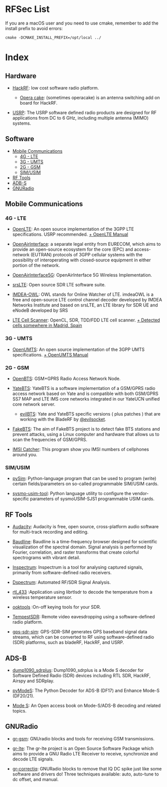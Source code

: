 # RFSec List

If you are a macOS user and you need to use cmake, remember to add the install prefix to avoid errors:

```
cmake -DCMAKE_INSTALL_PREFIX=/opt/local ../
```

# Index

## Hardware

- [HackRF](https://greatscottgadgets.com): low cost software radio platform.
	- [Opera cake](https://github.com/mossmann/hackrf/wiki/Opera-Cake): (sometimes operacake) is an antenna switching add on board for HackRF.

- [USRP](https://github.com/EttusResearch/uhd): The USRP software defined radio products are designed for RF applications from DC to 6 GHz, including multiple antenna (MIMO) systems.

## Software

- [Mobile Communications](#mobile-communications)
	- [4G - LTE](#4g---lte)
	- [3G - UMTS](#3g---umts)
	- [2G - GSM](#2g---gsm)
	- [SIM/USIM](#simusim)
- [RF Tools](#rf-tools)
- [ADB-S](#adb-s)
- [GNURadio](#gnuradio)

## Mobile Communications

### 4G - LTE

- [OpenLTE](https://sourceforge.net/p/openlte/wiki/Home/): An open source implementation of the 3GPP LTE specifications. USRP recommended. [+ OpenLTE Manual](https://github.com/mgp25/OpenLTE#contents)

- [OpenAirInterface](https://gitlab.eurecom.fr/oai/openairinterface5g/wikis/home#welcome-to-the-openairinterface-project): a separate legal entity from EURECOM, which aims to provide an open-source ecosystem for the core (EPC) and access-network (EUTRAN) protocols of 3GPP cellular systems with the possibility of interoperating with closed-source equipment in either portion of the network.

- [OpenAirInterface5G](https://gitlab.eurecom.fr/oai/openairinterface5g): OpenAirInterface 5G Wireless Implementation.

- [srsLTE](https://github.com/srsLTE/srsLTE): Open source SDR LTE software suite.

- [IMDEA-OWL](https://git.networks.imdea.org/nicola_bui/imdeaowl/tree/master): OWL stands for Online Watcher of LTE. imdeaOWL is a free and open-source LTE control channel decoder developed by IMDEA Networks Institute and based on srsLTE, an LTE library for SDR UE and eNodeB developed by SRS

- [LTE Cell Scanner](https://github.com/JiaoXianjun/LTE-Cell-Scanner): OpenCL, SDR, TDD/FDD LTE cell scanner. [+ Detected cells somewhere in Madrid, Spain](https://github.com/mgp25/RF-List/blob/master/Mobile%20Communications/4G/LTE%20Cells%20detected%20in%20Madrid%20-%20Spain.pdf)

### 3G - UMTS

- [OpenUMTS](https://github.com/mgp25/OpenBTS-UMTS
): An open source implementation of the 3GPP UMTS specifications. [+ OpenUMTS Manual](https://github.com/mgp25/OpenBTS-UMTS#contents)

### 2G - GSM

- [OpenBTS](https://github.com/RangeNetworks/openbts): GSM+GPRS Radio Access Network Node.

- [YateBTS](http://yatebts.com/): YateBTS is a software implementation of a GSM/GPRS radio access network based on Yate and is compatible with both GSM/GPRS SS7 MAP and LTE IMS core networks integrated in our YateUCN unified core network server.
	- [evilBTS](https://github.com/security-geeks/evilbts): Yate and YateBTS specific versions ( plus patches ) that are working with the BladeRF by [@evilsocket](https://github.com/evilsocket).

- [FakeBTS](http://fakebts.com/): The aim of FakeBTS project is to detect fake BTS stations and prevent attacks, using a Linux computer and hardware that allows us to scan the frequencies of GSM/GPRS.

- [IMSI Catcher](https://github.com/Oros42/IMSI-catcher): This program show you IMSI numbers of cellphones around you.

### SIM/USIM

- [pySim](https://git.osmocom.org/pysim): Python-language program that can be used to program (write) certain fields/parameters on so-called programmable SIM/USIM cards.

- [sysmo-usim-tool](https://git.sysmocom.de/sysmo-usim-tool/about/): Python language utility to configure the vendor-specific parameters of sysmoUSIM-SJS1 programmable USIM cards.
 

## RF Tools

- [Audacity](http://www.audacityteam.org/): Audacity is free, open source, cross-platform audio software for multi-track recording and editing.

- [Baudline](http://www.baudline.com/): Baudline is a time-frequency browser designed for scientific visualization of the spectral domain. Signal analysis is performed by Fourier, correlation, and raster transforms that create colorful spectrograms with vibrant detail.

- [Inspectrum](https://github.com/miek/inspectrum): Inspectrum is a tool for analysing captured signals, primarily from software-defined radio receivers.

- [Dspectrum](https://github.com/tresacton/dspectrum): Automated RF/SDR Signal Analysis.

- [rtl_433](https://github.com/merbanan/rtl_433) :Application using librtlsdr to decode the temperature from a wireless temperature sensor.

- [ooktools](https://github.com/leonjza/ooktools) :On-off keying tools for your SDR.

- [TempestSDR](https://github.com/martinmarinov/TempestSDR): 
Remote video eavesdropping using a software-defined radio platform.

- [gps-sdr-sim](https://github.com/osqzss/gps-sdr-sim): GPS-SDR-SIM generates GPS baseband signal data streams, which can be converted to RF using software-defined radio (SDR) platforms, such as bladeRF, HackRF, and USRP.


## ADS-B

- [dump1090_sdrplus](https://github.com/itemir/dump1090_sdrplus): Dump1090_sdrplus is a Mode S decoder for Software Defined Radio (SDR) devices including RTL SDR, HackRF, Airspy and SDRplay.

- [pyModeS](https://github.com/junzis/pyModeS):  The Python Decoder for ADS-B (DF17) and Enhance Mode-S (DF20/21).

- [Mode S](http://mode-s.org/decode/adsb/introduction.html): An Open access book on Mode-S/ADS-B decoding and related topics.



## GNURadio

- [gr-gsm](https://github.com/ptrkrysik/gr-gsm): 
GNUradio blocks and tools for receiving GSM transmissions.

- [gr-lte](https://github.com/kit-cel/gr-lte): The gr-lte project is an Open Source Software Package which aims to provide a GNU Radio LTE Receiver to receive, synchronize and decode LTE signals.

- [gr-correctiq](https://github.com/ghostop14/gr-correctiq): GNURadio blocks to remove that IQ DC spike just like some software and drivers do! Three techniques available: auto, auto-tune to dc offset, and manual. 

